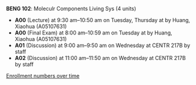 **BENG 102**: Moleculr Components Living Sys (4 units)

- **A00** (Lecture) at 9:30 am–10:50 am on Tuesday, Thursday at   by Huang, Xiaohua (A05107631)
- **A00** (Final Exam) at 8:00 am–10:59 am on Tuesday at   by Huang, Xiaohua (A05107631)
- **A01** (Discussion) at 9:00 am–9:50 am on Wednesday at CENTR 217B by staff
- **A02** (Discussion) at 11:00 am–11:50 am on Wednesday at CENTR 217B by staff

[Enrollment numbers over time](./BENG102.tsv)
